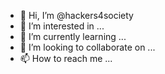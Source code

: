 - 👋 Hi, I’m @hackers4society
- 👀 I’m interested in ...
- 🌱 I’m currently learning ...
- 💞️ I’m looking to collaborate on ...
- 📫 How to reach me ...

<!---
hackers4society/hackers4society is a ✨ special ✨ repository because its `README.md` (this file) appears on your GitHub profile.
You can click the Preview link to take a look at your changes.
--->
